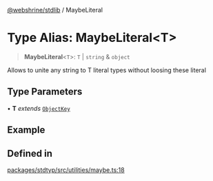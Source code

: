 [@webshrine/stdlib](../globals.md) / MaybeLiteral

# Type Alias: MaybeLiteral\<T\>

> **MaybeLiteral**\<`T`\>: `T` \| `string` & `object`

Allows to unite any string to T literal types without loosing these literal

## Type Parameters

• **T** *extends* [`ObjectKey`](ObjectKey.md)

## Example

## Defined in

[packages/stdtyp/src/utilities/maybe.ts:18](https://github.com/webshrine/webshrine/blob/8cedc3f2efca3108f17475a5ce8404715d0d24a5/packages/stdtyp/src/utilities/maybe.ts#L18)
